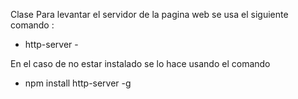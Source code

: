 Clase 
Para levantar el servidor de la pagina web se usa el siguiente comando :
* http-server -

En el caso de no estar instalado se lo hace usando el comando 
* npm install http-server -g